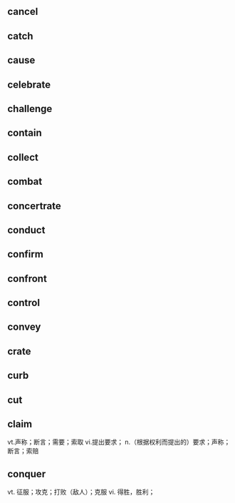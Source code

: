 ## cancel
## catch
## cause
## celebrate
## challenge
## contain
## collect
## combat
## concertrate
## conduct
## confirm
## confront
## control
## convey
## crate
## curb
## cut

## claim
vt.声称；断言；需要；索取
vi.提出要求；
n.（根据权利而提出的）要求；声称；断言；索赔

## conquer
vt. 征服；攻克；打败（敌人）；克服
vi. 得胜，胜利；